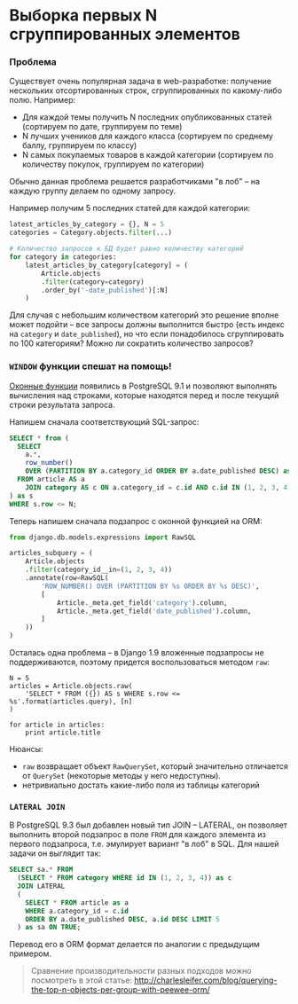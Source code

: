 # Выборка первых N сгруппированных элементов

### Проблема

Существует очень популярная задача в web-разработке: получение нескольких отсортированных строк, сгруппированных по какому-либо полю. Например:

* Для каждой темы получить N последних опубликованных статей (сортируем по дате, группируем по теме)
* N лучших учеников для каждого класса (сортируем по среднему баллу, группируем по классу)
* N самых покупаемых товаров в каждой категории (сортируем по количеству покупок, группируем по категории)

Обычно данная проблема решается разработчиками "в лоб" – на каждую группу делаем по одному запросу.

Например получим 5 последних статей для каждой категории:

```python
latest_articles_by_category = {}, N = 5
categories = Category.objects.filter(...)

# Количество запросов к БД будет равно количеству категорий
for category in categories:
    latest_articles_by_category[category] = (
        Article.objects
        .filter(category=category)
        .order_by('-date_published')[:N]
    )
```

Для случая с небольшим количеством категорий это решение вполне может подойти – все запросы должны выполнится быстро (есть индекс на `category` и `date_published`), но что если понадобилось сгруппировать по 100 категориям? Можно ли сократить количество запросов?

### `WINDOW` функции спешат на помощь!

[Оконные функции](http://postgresql.ru.net/manual/tutorial-window.html) появились в PostgreSQL 9.1 и позволяют выполнять вычисления над строками, которые находятся перед и после текущий строки результата запроса.

Напишем сначала соответствующий SQL-запрос:

```sql
SELECT * from (
  SELECT
    a.*,
    row_number()
    OVER (PARTITION BY a.category_id ORDER BY a.date_published DESC) as row
  FROM article AS a
    JOIN category AS c ON a.category_id = c.id AND c.id IN (1, 2, 3, 4)
) as s
WHERE s.row <= N;
```
Теперь напишем сначала подзапрос с оконной функцией на ORM:

```python
from django.db.models.expressions import RawSQL

articles_subquery = (
    Article.objects
    .filter(category_id__in=(1, 2, 3, 4))
    .annotate(row=RawSQL(
        'ROW_NUMBER() OVER (PARTITION BY %s ORDER BY %s DESC)',
        [
            Article._meta.get_field('category').column,
            Article._meta.get_field('date_published').column,
        ]
    ))
)
```

Осталась одна проблема – в Django 1.9 вложенные подзапросы не поддерживаются, поэтому придется воспользоваться методом `raw`:

```
N = 5
articles = Article.objects.raw(
    'SELECT * FROM ({}) AS s WHERE s.row <= %s'.format(articles.query), [n]
)

for article in articles:
    print article.title
```

Нюансы:
* `raw` возвращает объект `RawQuerySet`, который значительно отличается от `QuerySet` (некоторые методы у него недоступны).
* нетривиально достать какие-либо поля из таблицы категорий

### `LATERAL JOIN`

В PostgreSQL 9.3 был добавлен новый тип JOIN – LATERAL, он позволяет выполнить второй подзапрос в поле `FROM` для каждого элемента из первого подзапроса, т.е. эмулирует вариант "в лоб" в SQL. Для нашей задачи он выглядит так:

```sql
SELECT sa.* FROM
  (SELECT * FROM category WHERE id IN (1, 2, 3, 4)) as c
  JOIN LATERAL
  (
    SELECT * FROM article as a
    WHERE a.category_id = c.id
    ORDER BY a.date_published DESC, a.id DESC LIMIT 5
  ) as sa ON TRUE;
```

Перевод его в ORM формат делается по аналогии с предыдущим примером.

> Сравнение производительности разных подходов можно посмотреть в этой статье:
http://charlesleifer.com/blog/querying-the-top-n-objects-per-group-with-peewee-orm/
